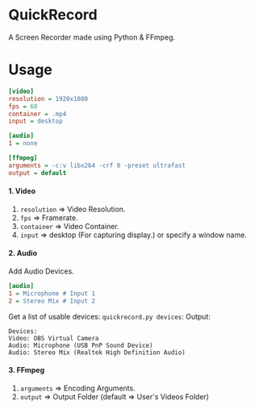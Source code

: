 # QuickRecord
A Screen Recorder made using Python & FFmpeg.

# Usage
```ini
[video]
resolution = 1920x1080
fps = 60
container = .mp4
input = desktop

[audio]
1 = none

[ffmpeg]
arguments = -c:v libx264 -crf 0 -preset ultrafast
output = default
```
#### 1. Video
1. `resolution` => Video Resolution.
2. `fps` => Framerate.
3. `container` => Video Container.
4. `input` => desktop (For capturing display.) or specify a window name.

#### 2. Audio
Add Audio Devices.
```ini
[audio]
1 = Microphone # Input 1
2 = Stereo Mix # Input 2
```

Get a list of usable devices: `quickrecord.py devices`:
Output:
```
Devices:
Video: OBS Virtual Camera
Audio: Microphone (USB PnP Sound Device)
Audio: Stereo Mix (Realtek High Definition Audio)
```

#### 3. FFmpeg
1. `arguments` => Encoding Arguments.
2. `output` => Output Folder (default => User's Videos Folder)
